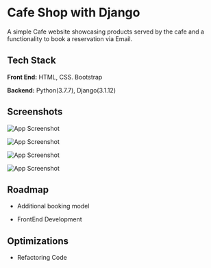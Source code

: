 
# Cafe Shop with Django

A simple Cafe website showcasing products served by the cafe and a functionality to book a reservation via Email.
## Tech Stack

**Front End:** HTML, CSS. Bootstrap

**Backend:** Python(3.7.7), Django(3.1.12) 

  
## Screenshots

![App Screenshot](https://i.postimg.cc/4dXHzvTn/snap-4.jpg)

![App Screenshot](https://i.postimg.cc/RCsJHnpV/snap1.jpg)

![App Screenshot](https://i.postimg.cc/FzRf69z4/snap2.jpg)

![App Screenshot](https://i.postimg.cc/yxbJ4w3S/snap3.jpg)

  
## Roadmap

- Additional booking model

- FrontEnd Development

  
## Optimizations

- Refactoring Code
  